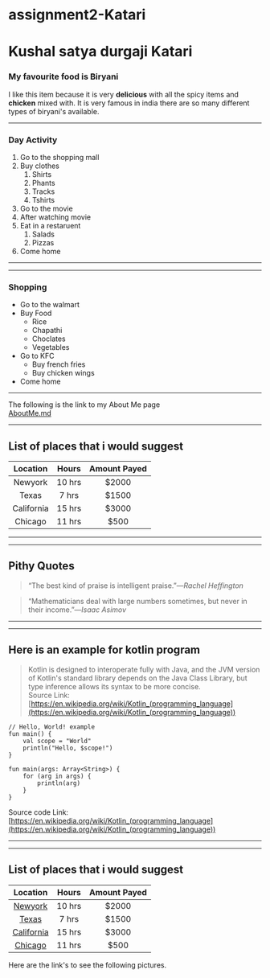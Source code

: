 # assignment2-Katari
# Kushal satya durgaji Katari
### My favourite food is Biryani
I like this item because it is very **delicious** with all the spicy items and **chicken** mixed with.
It is very famous in india there are so many different types of biryani's available. 

***
### Day Activity
1. Go to the shopping mall
2. Buy clothes
   1. Shirts
   2. Phants
   3. Tracks
   4. Tshirts
1. Go to the movie
2. After watching movie 
3. Eat in a restaruent 
   1. Salads
   2. Pizzas
1. Come home
***

***
### Shopping
* Go to the walmart
* Buy Food
   * Rice
   * Chapathi
   * Choclates
   * Vegetables
* Go to KFC
   * Buy french fries 
   * Buy chicken wings
* Come home

***
The following is the link to my About Me page
</br> 
[AboutMe.md](AboutMe.md)

*** 
## List of places that i would suggest
| Location |Hours|Amount Payed|
| :---: | :---: | :---: |
|Newyork|10 hrs| $2000|
|Texas  |7 hrs  | $1500|
|California|15 hrs |$3000|
|Chicago|11 hrs |$500|
***
***
## Pithy Quotes
>“The best kind of praise is intelligent praise.”―*Rachel Heffington</br>*

>“Mathematicians deal with large numbers sometimes, but never in their income.”―*Isaac Asimov*
***
***
## Here is an example for kotlin program
> Kotlin is designed to interoperate fully with Java, and the JVM version of Kotlin's standard library depends on the Java Class Library, but type inference allows its syntax to be more concise.</br>
Source Link:
[https://en.wikipedia.org/wiki/Kotlin_(programming_language](https://en.wikipedia.org/wiki/Kotlin_(programming_language))
```
// Hello, World! example
fun main() {
    val scope = "World"
    println("Hello, $scope!")
}

fun main(args: Array<String>) {
    for (arg in args) {
        println(arg)
    }
}
```
Source code Link:
[https://en.wikipedia.org/wiki/Kotlin_(programming_language](https://en.wikipedia.org/wiki/Kotlin_(programming_language))

***
*** 
## List of places that i would suggest
| Location |Hours|Amount Payed|
| :---: | :---: | :---: |
|[Newyork](Images/Newyork.jpg)|10 hrs| $2000|
|[Texas](Images/Texas.jpg)  |7 hrs  | $1500|
|[California](Images/California.jpg)|15 hrs |$3000|
|[Chicago](Images/Chicago.jpg)|11 hrs |$500|
Here are the link's to see the following pictures.